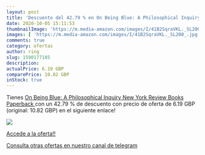 ```yaml
---
layout: post
title: 'Descuento del 42.79 % en On Being Blue: A Philosophical Inquiry  '
date: 2020-10-05 15:11:53
thumbnailImage: 'https://m.media-amazon.com/images/I/41B2SqraVKL._SL200_.jpg'
images: [ 'https://m.media-amazon.com/images/I/41B2SqraVKL._SL200_.jpg' ]
comments: true
category: ofertas
author: ring
slug: 1590177185
description:
actualPrice: 6.19 GBP
comparePrice: 10.82 GBP
inStock: true
---
```


Tienes [On Being Blue: A Philosophical Inquiry  New York Review Books  Paperback  ](https://www.amazon.co.uk/dp/1590177185/?tag=redken01-21) con un 42.79 % de descuento con precio de oferta de 6.19 GBP (original: 10.82 GBP) en el siguiente enlace!

[![](https://m.media-amazon.com/images/I/41B2SqraVKL._SL200_.jpg)](https://www.amazon.co.uk/dp/1590177185/?tag=redken01-21)

[Accede a la oferta!!](https://www.amazon.co.uk/dp/1590177185/?tag=redken01-21)

[Consulta otras ofertas en nuestro canal de telegram](https://t.me/s/ofertas25)
